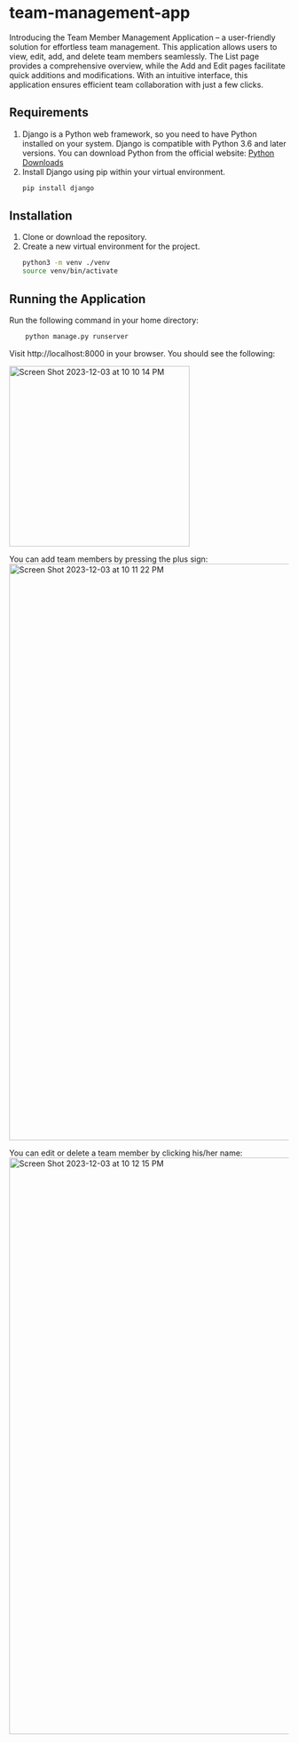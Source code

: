 # team-management-app

Introducing the Team Member Management Application – a user-friendly solution for effortless team management. This application allows users to view, edit, add, and delete team members seamlessly. The List page provides a comprehensive overview, while the Add and Edit pages facilitate quick additions and modifications. With an intuitive interface, this application ensures efficient team collaboration with just a few clicks.

## Requirements 
1. Django is a Python web framework, so you need to have Python installed on your system.
Django is compatible with Python 3.6 and later versions. 
You can download Python from the official website: [Python Downloads](https://www.python.org/downloads/)
2. Install Django using pip within your virtual environment.
   ```bash
   pip install django
   ```


## Installation

1. Clone or download the repository.
2. Create a new virtual environment for the project.
    ```bash
    python3 -m venv ./venv
    source venv/bin/activate
    ```
## Running the Application
Run the following command in your home directory:
```bash
    python manage.py runserver
```

Visit http://localhost:8000 in your browser. 
You should see the following:

<img width="325" alt="Screen Shot 2023-12-03 at 10 10 14 PM" src="https://github.com/linynjosh/team-management-app/assets/63569843/b5ab34a2-6630-45e8-ad93-d4d5251a49a1">

You can add team members by pressing the plus sign: <img width="1038" alt="Screen Shot 2023-12-03 at 10 11 22 PM" src="https://github.com/linynjosh/team-management-app/assets/63569843/af5870b6-8e56-4864-9666-299a46736ec9">

You can edit or delete a team member by clicking his/her name:<img width="1038" alt="Screen Shot 2023-12-03 at 10 12 15 PM" src="https://github.com/linynjosh/team-management-app/assets/63569843/c54755c4-0380-4ea9-b017-17872e1cd4af">


